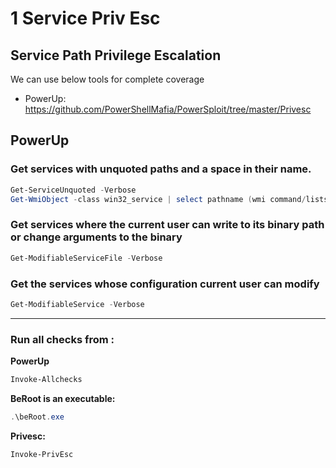 # 1 Service Priv Esc

## Service Path Privilege Escalation

We can use below tools for complete coverage

* PowerUp: https://github.com/PowerShellMafia/PowerSploit/tree/master/Privesc

## PowerUp

### Get services with unquoted paths and a space in their name.

```powershell
Get-ServiceUnquoted -Verbose
Get-WmiObject -class win32_service | select pathname (wmi command/lists all paths)
```

### Get services where the current user can write to its binary path or change arguments to the binary

```powershell
Get-ModifiableServiceFile -Verbose
```

### Get the services whose configuration current user can modify

```powershell
Get-ModifiableService -Verbose
```

***

### Run all checks from :

**PowerUp**

```powershell
Invoke-Allchecks
```

**BeRoot is an executable:**

```powershell
.\beRoot.exe
```

**Privesc:**

```powershell
Invoke-PrivEsc
```

